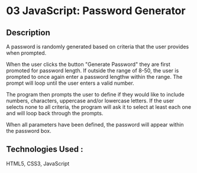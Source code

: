 # 03 JavaScript: Password Generator

## Description
A password is randomly generated based on criteria that the user provides when prompted.

When the user clicks the button "Generate Password" they are first promoted for password length. If outside the range of 8-50, the user is prompted to once again enter a password lengthw within the range. The prompt will loop until the user enters a valid number.

The program then prompts the user to define if they would like to include numbers, characters, uppercase and/or lowercase letters. If the user selects none to all criteria, the program will ask it to select at least each one and will loop back through the prompts.

When all parameters have been defined, the password will appear within the password box.

## Technologies Used :
HTML5, CSS3, JavaScript